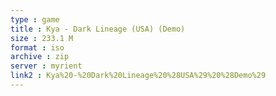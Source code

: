 ```yaml
---
type : game
title : Kya - Dark Lineage (USA) (Demo)
size : 233.1 M
format : iso
archive : zip
server : myrient
link2 : Kya%20-%20Dark%20Lineage%20%28USA%29%20%28Demo%29
---
```

